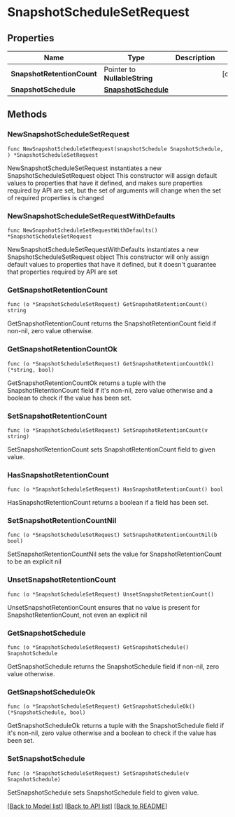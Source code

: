 # SnapshotScheduleSetRequest

## Properties

Name | Type | Description | Notes
------------ | ------------- | ------------- | -------------
**SnapshotRetentionCount** | Pointer to **NullableString** |  | [optional] 
**SnapshotSchedule** | [**SnapshotSchedule**](SnapshotSchedule.md) |  | 

## Methods

### NewSnapshotScheduleSetRequest

`func NewSnapshotScheduleSetRequest(snapshotSchedule SnapshotSchedule, ) *SnapshotScheduleSetRequest`

NewSnapshotScheduleSetRequest instantiates a new SnapshotScheduleSetRequest object
This constructor will assign default values to properties that have it defined,
and makes sure properties required by API are set, but the set of arguments
will change when the set of required properties is changed

### NewSnapshotScheduleSetRequestWithDefaults

`func NewSnapshotScheduleSetRequestWithDefaults() *SnapshotScheduleSetRequest`

NewSnapshotScheduleSetRequestWithDefaults instantiates a new SnapshotScheduleSetRequest object
This constructor will only assign default values to properties that have it defined,
but it doesn't guarantee that properties required by API are set

### GetSnapshotRetentionCount

`func (o *SnapshotScheduleSetRequest) GetSnapshotRetentionCount() string`

GetSnapshotRetentionCount returns the SnapshotRetentionCount field if non-nil, zero value otherwise.

### GetSnapshotRetentionCountOk

`func (o *SnapshotScheduleSetRequest) GetSnapshotRetentionCountOk() (*string, bool)`

GetSnapshotRetentionCountOk returns a tuple with the SnapshotRetentionCount field if it's non-nil, zero value otherwise
and a boolean to check if the value has been set.

### SetSnapshotRetentionCount

`func (o *SnapshotScheduleSetRequest) SetSnapshotRetentionCount(v string)`

SetSnapshotRetentionCount sets SnapshotRetentionCount field to given value.

### HasSnapshotRetentionCount

`func (o *SnapshotScheduleSetRequest) HasSnapshotRetentionCount() bool`

HasSnapshotRetentionCount returns a boolean if a field has been set.

### SetSnapshotRetentionCountNil

`func (o *SnapshotScheduleSetRequest) SetSnapshotRetentionCountNil(b bool)`

 SetSnapshotRetentionCountNil sets the value for SnapshotRetentionCount to be an explicit nil

### UnsetSnapshotRetentionCount
`func (o *SnapshotScheduleSetRequest) UnsetSnapshotRetentionCount()`

UnsetSnapshotRetentionCount ensures that no value is present for SnapshotRetentionCount, not even an explicit nil
### GetSnapshotSchedule

`func (o *SnapshotScheduleSetRequest) GetSnapshotSchedule() SnapshotSchedule`

GetSnapshotSchedule returns the SnapshotSchedule field if non-nil, zero value otherwise.

### GetSnapshotScheduleOk

`func (o *SnapshotScheduleSetRequest) GetSnapshotScheduleOk() (*SnapshotSchedule, bool)`

GetSnapshotScheduleOk returns a tuple with the SnapshotSchedule field if it's non-nil, zero value otherwise
and a boolean to check if the value has been set.

### SetSnapshotSchedule

`func (o *SnapshotScheduleSetRequest) SetSnapshotSchedule(v SnapshotSchedule)`

SetSnapshotSchedule sets SnapshotSchedule field to given value.



[[Back to Model list]](../README.md#documentation-for-models) [[Back to API list]](../README.md#documentation-for-api-endpoints) [[Back to README]](../README.md)


